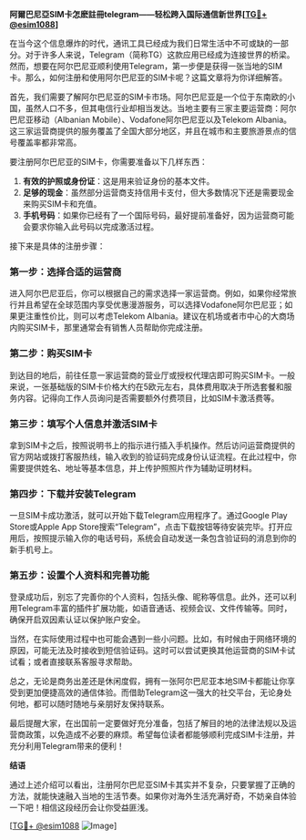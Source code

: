 **阿爾巴尼亞SIM卡怎麽註冊telegram——轻松跨入国际通信新世界[[TG💪+ @esim1088](https://t.me/s/esim1088)]**

在当今这个信息爆炸的时代，通讯工具已经成为我们日常生活中不可或缺的一部分。对于许多人来说，Telegram（简称TG）这款应用已经成为连接世界的桥梁。然而，想要在阿尔巴尼亚顺利使用Telegram，第一步便是获得一张当地的SIM卡。那么，如何注册和使用阿尔巴尼亚的SIM卡呢？这篇文章将为你详细解答。

首先，我们需要了解阿尔巴尼亚的SIM卡市场。阿尔巴尼亚是一个位于东南欧的小国，虽然人口不多，但其电信行业却相当发达。当地主要有三家主要运营商：阿尔巴尼亚移动（Albanian Mobile）、Vodafone阿尔巴尼亚以及Telekom Albania。这三家运营商提供的服务覆盖了全国大部分地区，并且在城市和主要旅游景点的信号覆盖率都非常高。

要注册阿尔巴尼亚的SIM卡，你需要准备以下几样东西：

1. **有效的护照或身份证**：这是用来验证身份的基本文件。
2. **足够的现金**：虽然部分运营商支持信用卡支付，但大多数情况下还是需要现金来购买SIM卡和充值。
3. **手机号码**：如果你已经有了一个国际号码，最好提前准备好，因为运营商可能会要求你输入此号码以完成激活过程。

接下来是具体的注册步骤：

### 第一步：选择合适的运营商

进入阿尔巴尼亚后，你可以根据自己的需求选择一家运营商。例如，如果你经常旅行并且希望在全球范围内享受优惠漫游服务，可以选择Vodafone阿尔巴尼亚；如果更注重性价比，则可以考虑Telekom Albania。建议在机场或者市中心的大商场内购买SIM卡，那里通常会有销售人员帮助你完成注册。

### 第二步：购买SIM卡

到达目的地后，前往任意一家运营商的营业厅或授权代理店即可购买SIM卡。一般来说，一张基础版的SIM卡价格大约在5欧元左右，具体费用取决于所选套餐和服务内容。记得向工作人员询问是否需要额外付费项目，比如SIM卡激活费等。

### 第三步：填写个人信息并激活SIM卡

拿到SIM卡之后，按照说明书上的指示进行插入手机操作。然后访问运营商提供的官方网站或拨打客服热线，输入收到的验证码完成身份认证流程。在此过程中，你需要提供姓名、地址等基本信息，并上传护照照片作为辅助证明材料。

### 第四步：下载并安装Telegram

一旦SIM卡成功激活，就可以开始下载Telegram应用程序了。通过Google Play Store或Apple App Store搜索“Telegram”，点击下载按钮等待安装完毕。打开应用后，按照提示输入你的电话号码，系统会自动发送一条包含验证码的消息到你的新手机号上。

### 第五步：设置个人资料和完善功能

登录成功后，别忘了完善你的个人资料，包括头像、昵称等信息。此外，还可以利用Telegram丰富的插件扩展功能，如语音通话、视频会议、文件传输等。同时，确保开启双因素认证以保护账户安全。

当然，在实际使用过程中也可能会遇到一些小问题。比如，有时候由于网络环境的原因，可能无法及时接收到短信验证码。这时可以尝试更换其他运营商的SIM卡试试看；或者直接联系客服寻求帮助。

总之，无论是商务出差还是休闲度假，拥有一张阿尔巴尼亚本地SIM卡都能让你享受到更加便捷高效的通信体验。而借助Telegram这一强大的社交平台，无论身处何地，都可以随时随地与亲朋好友保持联系。

最后提醒大家，在出国前一定要做好充分准备，包括了解目的地的法律法规以及运营商政策，以免造成不必要的麻烦。希望每位读者都能够顺利完成SIM卡注册，并充分利用Telegram带来的便利！

**结语**

通过上述介绍可以看出，注册阿尔巴尼亚SIM卡其实并不复杂，只要掌握了正确的方法，就能快速融入当地的生活节奏。如果你对海外生活充满好奇，不妨亲自体验一下吧！相信这段经历会让你受益匪浅。

[[TG💪+ @esim1088](https://t.me/s/esim1088) ![Image](https://i.postimg.cc/4NQfJmqS/Snipaste-2025-05-13-00-14-12.png)]